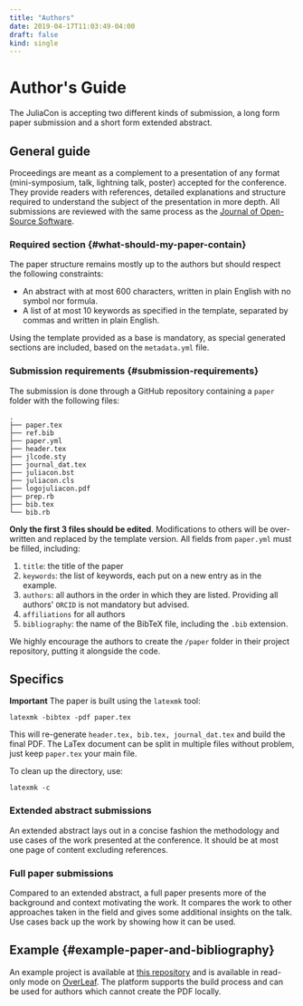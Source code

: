 ```yaml
---
title: "Authors"
date: 2019-04-17T11:03:49-04:00
draft: false
kind: single
---
```


# Author's Guide

The JuliaCon is accepting two different kinds of submission,
a long form paper submission and a short form extended abstract.

## General guide

Proceedings are meant as a complement to a presentation of
any format (mini-symposium, talk, lightning talk, poster)
accepted for the conference. They provide readers with
references, detailed explanations and structure required to
understand the subject of the presentation in more depth.
All submissions are reviewed with the same process as
the [Journal of Open-Source Software](http://joss.theoj.org).

### Required section {#what-should-my-paper-contain}

The paper structure remains mostly up to the authors
but should respect the following constraints:

- An abstract with at most 600 characters, written in plain English with no symbol nor formula.
- A list of at most 10 keywords as specified in the template, separated by commas and written in plain English.

Using the template provided as a base is mandatory,
as special generated sections are included, based on the `metadata.yml` file.

### Submission requirements {#submission-requirements}

The submission is done through a GitHub repository
containing a `paper` folder with the following files:

```
.
├── paper.tex 
├── ref.bib
├── paper.yml
├── header.tex
├── jlcode.sty
├── journal_dat.tex
├── juliacon.bst
├── juliacon.cls
├── logojuliacon.pdf
├── prep.rb
├── bib.tex
└── bib.rb
```

**Only the first 3 files should be edited**. Modifications to others will be
over-written and replaced by the template version.
All fields from `paper.yml` must be filled, including:

1. `title`: the title of the paper
2. `keywords`: the list of keywords, each put on a new entry as in the example.
3. `authors`: all authors in the order in which they are listed. Providing all authors' `ORCID` is not mandatory but advised.
4. `affiliations` for all authors
5. `bibliography`: the name of the BibTeX file, including the `.bib` extension.

We highly encourage the authors to create the `/paper` folder in their
project repository, putting it alongside the code.

## Specifics

**Important** The paper is built using the `latexmk` tool:

```
latexmk -bibtex -pdf paper.tex
```

This will re-generate `header.tex, bib.tex, journal_dat.tex` and build the final PDF.
The LaTex document can be split in multiple files without problem, just keep
`paper.tex` your main file.  

To clean up the directory, use:

```
latexmk -c
```

### Extended abstract submissions

An extended abstract lays out in a concise fashion the methodology
and use cases of the work presented at the conference.
It should be at most one page of content excluding references.

### Full paper submissions

Compared to an extended abstract, a full paper presents more
of the background and context motivating
the work. It compares the work to other approaches taken in the
field and gives some additional insights on the talk.
Use cases back up the work by showing how it can be used.

## Example {#example-paper-and-bibliography}

An example project is available at [this repository](https://github.com/JuliaCon/JuliaConSubmission.jl)
and is available in read-only mode on [OverLeaf](https://www.overleaf.com/read/dqjbrhqxjpwq).
The platform supports the build process and can be used for authors
which cannot create the PDF locally.
